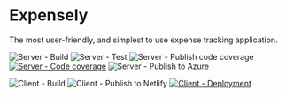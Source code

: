 # Expensely

The most user-friendly, and simplest to use expense tracking application.

![Server - Build](https://github.com/thelanmi/expensely/workflows/Server%20-%20Build/badge.svg) ![Server - Test](https://github.com/thelanmi/expensely/workflows/Server%20-%20Test/badge.svg) ![Server - Publish code coverage](https://github.com/thelanmi/expensely/workflows/Server%20-%20Publish%20code%20coverage/badge.svg) [![Server - Code coverage](https://codecov.io/gh/thelanmi/expensely/branch/main/graph/badge.svg?token=ZTAD7WPCHB)](https://codecov.io/gh/thelanmi/expensely) ![Server - Publish to Azure](https://github.com/thelanmi/expensely/workflows/Server%20-%20Publish%20to%20Azure/badge.svg)

![Client - Build](https://github.com/thelanmi/expensely/workflows/Client%20-%20Build/badge.svg) ![Client - Publish to Netlify](https://github.com/thelanmi/expensely/workflows/Client%20-%20Publish%20to%20Netlify/badge.svg) [![Client - Deployment](https://api.netlify.com/api/v1/badges/dd679110-18c1-40a3-abe9-a43b1a286fd6/deploy-status)](https://app.netlify.com/sites/expensely-app/deploys)